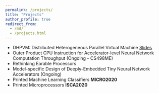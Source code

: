 ```yaml
---
permalink: /projects/
title: "Projects"
author_profile: true
redirect_from: 
  - /md/
  - /projects.html
---
```


* DHPVM: Distributed Heterogeneous Parallel Virtual Machine [Slides](https://husnainmubarik.github.io/files/CS598LCE.pdf)
* Outer Product CPU Instruction for Accelerator-level Neural Network Computation Throughput (Ongoing - CS498ME)
* Rethinking Earable Processors 
* Model-specific Design of Deeply-Embedded Tiny Neural Network Accelerators (Ongoing)
* Printed Machine Learning Classifiers **MICRO2020**
* Printed Microprocessors **ISCA2020**
